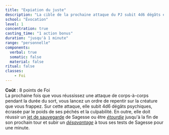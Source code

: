 ```yaml
---
title: "Expiation du juste"
description: "La cible de la prochaine attaque du PJ subit 4d6 dégâts et est <em>étourdie</em>."
school: "Évocation"
level: 1
concentration: true
casting_time: "1 action bonus"
duration: "jusqu'à 1 minute"
range: "personnelle"
components:
  verbal: true
  somatic: false
  material: false
ritual: false
classes:
    - Foi
---
```

**Coût** : 8 points de Foi  
La prochaine fois que vous réussissez une attaque de corps-à-corps pendant la durée du sort, vous lancez un ordre de repentir sur la créature que vous frappez. Sur cette attaque, elle subit 4d6 dégâts psychiques, écrasée par le poids de ses péchés et la culpabilité. En outre, elle doit réussir un [jet de sauvegarde](/utiliser-les-caracteristiques/#jets-de-sauvegarde) de Sagesse ou être [_étourdie_](/gerer-la-sante-du-personnage/#etourdi) jusqu'à la fin de son prochain tour et subir un [_désavantage_](/utiliser-les-caracteristiques/#avantage-et-desavantage) à tous ses tests de Sagesse pour une minute.
